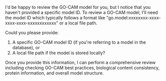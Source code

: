 I'd be happy to review the GO-CAM model for you, but I notice that you haven't provided a specific model ID. To review a GO-CAM model, I'll need the model ID which typically follows a format like "go.model:xxxxxxxx-xxxx-xxxx-xxxx-xxxxxxxxxxxx" or a local file path.

Could you please provide:
1. A specific GO-CAM model ID (if you're referring to a model in the database), or
2. A local file path if the model is stored locally?

Once you provide this information, I can perform a comprehensive review including checking GO-CAM best practices, biological content consistency, protein information, and overall model structure.